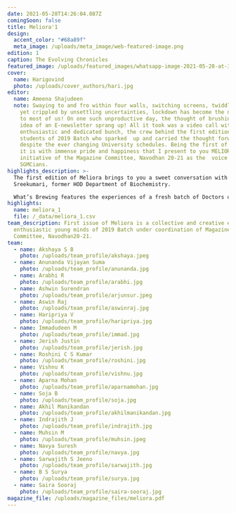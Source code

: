 ```yaml
---
date: 2021-05-28T14:26:04.087Z
comingSoon: false
title: Meliora'1
design:
  accent_color: "#68a89f"
  meta_image: /uploads/meta_image/web-featured-image.png
edition: 1
caption: The Evolving Chronicles
featured_image: /uploads/featured_images/whatsapp-image-2021-05-28-at-3.13.47-pm.jpeg
cover:
  name: Harigovind
  photo: /uploads/cover_authors/hari.jpg
editor:
  name: Ameena Shajudeen
  note: Swaying to and fro within four walls, switching screens, twiddling thumbs,
    yet crippled by unsettling uncertainties, lockdown has become the new normal
    to most of us! On one such unproductive day, the thought of brushing up the
    idea of an E-newsletter sprang up! All it took was a video call with the
    enthusiastic and dedicated bunch, the crew behind the first edition, the
    students of 2019 Batch who sparked  up and carried the thought forward
    despite the ever changing University schedules. Being the first of its kind,
    it is with immense pride and happiness that I present to you MELIORA, an
    initiative of the Magazine Committee, Navodhan 20-21 as the  voice of fellow
    SGMCians.
highlights_description: >-
  The first edition of Meliora brings to you a sweet conversation with Dr.
  Sreekumari, former HOD Department of Biochemistry.

  What’s Brewing features the experiences of a fresh batch of Doctors on their course completion and internship during the pandemic
highlights:
  name: meliora_1
  file: /_data/meliora_1.csv
team_description: First issue of Meliora is a collective and creative effort of
  enthusiastic young minds of 2019 Batch under coordination of Magazine
  Committee, Navodhan20-21.
team:
  - name: Akshaya S B
    photo: /uploads/team_profile/akshaya.jpeg
  - name: Anunanda Vijayan Suma
    photo: /uploads/team_profile/anunanda.jpg
  - name: Arabhi R
    photo: /uploads/team_profile/arabhi.jpg
  - name: Ashwin Surendran
    photo: /uploads/team_profile/arjunsur.jpeg
  - name: Aswin Raj
    photo: /uploads/team_profile/aswinraj.jpg
  - name: Haripriya V
    photo: /uploads/team_profile/haripriya.jpg
  - name: Immadudeen M
    photo: /uploads/team_profile/immad.jpg
  - name: Jerish Justin
    photo: /uploads/team_profile/jerish.jpg
  - name: Roshini C S Kumar
    photo: /uploads/team_profile/roshini.jpg
  - name: Vishnu K
    photo: /uploads/team_profile/vishnu.jpg
  - name: Aparna Mohan
    photo: /uploads/team_profile/aparnamohan.jpg
  - name: Soja B
    photo: /uploads/team_profile/soja.jpg
  - name: Akhil Manikandan
    photo: /uploads/team_profile/akhilmanikandan.jpg
  - name: Indrajith J
    photo: /uploads/team_profile/indrajith.jpg
  - name: Muhsin M
    photo: /uploads/team_profile/muhsin.jpeg
  - name: Navya Suresh
    photo: /uploads/team_profile/navya.jpg
  - name: Sarwajith S Jeeno
    photo: /uploads/team_profile/sarwajith.jpg
  - name: B S Surya
    photo: /uploads/team_profile/surya.jpg
  - name: Saira Sooraj
    photo: /uploads/team_profile/saira-sooraj.jpg
magazine_file: /uploads/magazine_files/meliora.pdf
---
```

